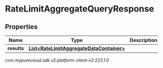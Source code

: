 # RateLimitAggregateQueryResponse


## Properties

| Name | Type | Description | Notes |
| ------------ | ------------- | ------------- | ------------- |
| **results** | [**List&lt;RateLimitAggregateDataContainer&gt;**](RateLimitAggregateDataContainer) |  |  [optional] |




_com.mypurecloud.sdk.v2:platform-client-v2:223.1.0_
